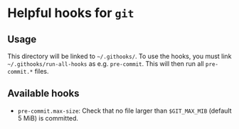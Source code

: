 # Helpful hooks for `git`

## Usage

This directory will be linked to `~/.githooks/`. To use the hooks, you must link
`~/.githooks/run-all-hooks` as e.g. `pre-commit`. This will then run all
`pre-commit.*` files.

## Available hooks

- `pre-commit.max-size`: Check that no file larger than `$GIT_MAX_MIB`
  (default 5 MiB) is committed.
